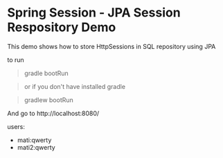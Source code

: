 Spring Session - JPA Session Respository Demo
=============================================

This demo shows how to store HttpSessions in SQL repository using JPA

to run
> gradle bootRun

> or if you don't have installed gradle

> gradlew bootRun

And go to http://localhost:8080/

users:

 * mati:qwerty
 * mati2:qwerty
